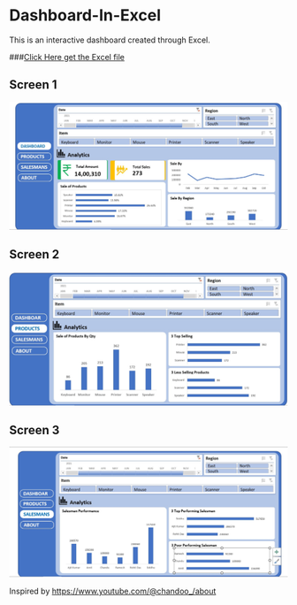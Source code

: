 # Dashboard-In-Excel
This is an interactive dashboard created through Excel.

###[Click Here get the Excel file](https://github.com/saptakbhadra/Dashboard-In-Excel/blob/main/Dashboard%20Excel.xlsx)

## Screen 1
<img src="https://github.com/saptakbhadra/Dashboard-In-Excel/blob/main/Images/Excel%20Dashboard.jpg" alt=".." title="Screen1"/>

## Screen 2
<img src="https://github.com/saptakbhadra/Dashboard-In-Excel/blob/main/Images/Excel%20Dashboard%202.jpg" alt=".." title="Screen2"/>

## Screen 3
<img src="https://github.com/saptakbhadra/Dashboard-In-Excel/blob/main/Images/Excel%20Dashboard%203.jpg" alt=".." title="Screen3"/>




Inspired by https://www.youtube.com/@chandoo_/about
